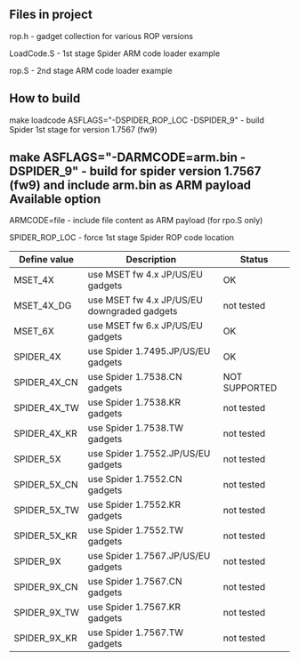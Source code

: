 Files in project
-----
rop.h - gadget collection for various ROP versions

LoadCode.S - 1st stage Spider ARM code loader example

rop.S - 2nd stage ARM code loader example

How to build
-----
make loadcode ASFLAGS="-DSPIDER_ROP_LOC -DSPIDER_9" - build Spider 1st stage for version 1.7567 (fw9)

make ASFLAGS="-DARMCODE=arm.bin -DSPIDER_9" - build for spider version 1.7567 (fw9) and include arm.bin as ARM payload
Available option
-----
ARMCODE=file - include file content as ARM payload (for rpo.S only)

SPIDER_ROP_LOC - force 1st stage Spider ROP code location

Define value|Description|Status
----------|----------|----------
MSET_4X|use MSET fw 4.x JP/US/EU gadgets|OK
MSET_4X_DG|use MSET fw 4.x JP/US/EU downgraded gadgets|not tested
MSET_6X|use MSET fw 6.x  JP/US/EU gadgets|OK
SPIDER_4X|use Spider 1.7495.JP/US/EU gadgets|OK
SPIDER_4X_CN|use Spider 1.7538.CN gadgets|NOT SUPPORTED
SPIDER_4X_TW|use Spider 1.7538.KR gadgets|not tested
SPIDER_4X_KR|use Spider 1.7538.TW gadgets|not tested
SPIDER_5X|use Spider 1.7552.JP/US/EU gadgets|not tested
SPIDER_5X_CN|use Spider 1.7552.CN gadgets|not tested
SPIDER_5X_TW|use Spider 1.7552.KR gadgets|not tested
SPIDER_5X_KR|use Spider 1.7552.TW gadgets|not tested
SPIDER_9X|use Spider 1.7567.JP/US/EU gadgets|not tested
SPIDER_9X_CN|use Spider 1.7567.CN gadgets|not tested
SPIDER_9X_TW|use Spider 1.7567.KR gadgets|not tested
SPIDER_9X_KR|use Spider 1.7567.TW gadgets|not tested



